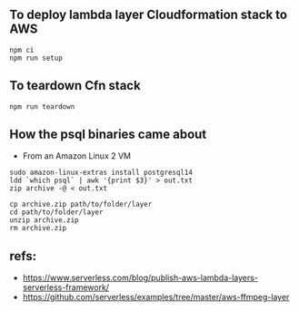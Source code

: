 ## To deploy lambda layer Cloudformation stack to AWS

```
npm ci
npm run setup
```

## To teardown Cfn stack
```
npm run teardown
```

## How the psql binaries came about

- From an Amazon Linux 2 VM
```
sudo amazon-linux-extras install postgresql14
ldd `which psql` | awk '{print $3}' > out.txt
zip archive -@ < out.txt

cp archive.zip path/to/folder/layer
cd path/to/folder/layer
unzip archive.zip
rm archive.zip
```

## refs:
- https://www.serverless.com/blog/publish-aws-lambda-layers-serverless-framework/
- https://github.com/serverless/examples/tree/master/aws-ffmpeg-layer

